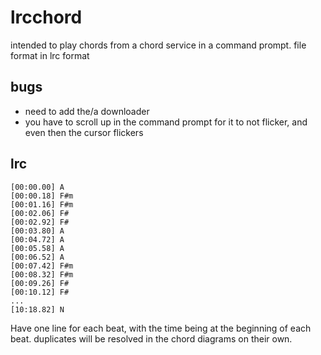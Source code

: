 # lrcchord


intended to play chords from a chord service in a command prompt.
file format in lrc format

## bugs

- need to add the/a downloader
- you have to scroll up in the command prompt for it to not flicker, and even then the cursor flickers


## lrc

```
[00:00.00] A
[00:00.18] F#m
[00:01.16] F#m
[00:02.06] F#
[00:02.92] F#
[00:03.80] A
[00:04.72] A
[00:05.58] A
[00:06.52] A
[00:07.42] F#m
[00:08.32] F#m
[00:09.26] F#
[00:10.12] F#
...
[10:18.82] N
```

Have one line for each beat, with the time being at the beginning of each beat. duplicates will be resolved in the chord diagrams on their own.
